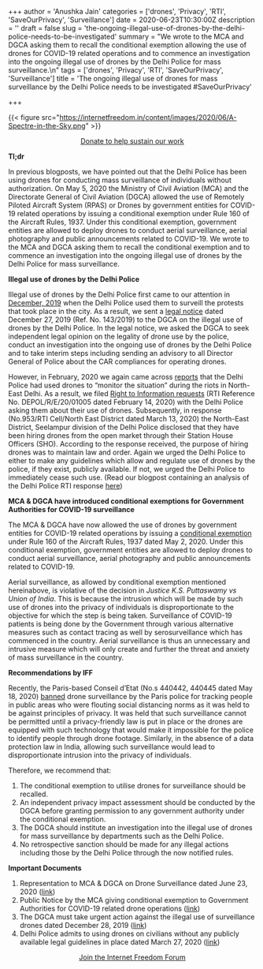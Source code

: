 +++
author = 'Anushka Jain'
categories = ['drones', 'Privacy', 'RTI', 'SaveOurPrivacy', 'Surveillance']
date = 2020-06-23T10:30:00Z
description = ''
draft = false
slug = 'the-ongoing-illegal-use-of-drones-by-the-delhi-police-needs-to-be-investigated'
summary = "We wrote to the MCA and DGCA asking them to recall the conditional exemption allowing the use of drones for COVID-19 related operations and to commence an investigation into the ongoing illegal use of drones by the Delhi Police for mass surveillance.\n"
tags = ['drones', 'Privacy', 'RTI', 'SaveOurPrivacy', 'Surveillance']
title = 'The ongoing illegal use of drones for mass surveillance by the Delhi Police needs to be investigated #SaveOurPrivacy'

+++


{{< figure src="https://internetfreedom.in/content/images/2020/06/A-Spectre-in-the-Sky.png" >}}

<div style="text-align:center;">
    <a href="https://internetfreedom.in/donate/" class="button">Donate to help sustain our work</a>
</div>

**Tl;dr**

In previous blogposts, we have pointed out that the Delhi Police has been using drones for conducting mass surveillance of individuals without authorization. On May 5, 2020 the Ministry of Civil Aviation (MCA) and the Directorate General of Civil Aviation (DGCA) allowed the use of Remotely Piloted Aircraft System (RPAS) or Drones by government entities for COVID-19 related operations by issuing a conditional exemption under Rule 160 of the Aircraft Rules, 1937. Under this conditional exemption, government entities are allowed to deploy drones to conduct aerial surveillance, aerial photography and public announcements related to COVID-19. We wrote to the MCA and DGCA asking them to recall the conditional exemption and to commence an investigation into the ongoing illegal use of drones by the Delhi Police for mass surveillance.

**Illegal use of drones by the Delhi Police**

Illegal use of drones by the Delhi Police first came to our attention in [December, 2019](https://internetfreedom.in/its-a-bird-its-a-plane-oh-no-its-a-surveillance-drone-we-write-to-the-dgca-to-take-action/) when the Delhi Police used them to surveill the protests that took place in the city. As a result, we sent a [legal notice](https://drive.google.com/file/d/1DNZykY2-XH0Q6MYk_ywpMnffKor3hmX1/view) dated December 27, 2019 (Ref. No. 143/2019) to the DGCA on the illegal use of drones by the Delhi Police. In the legal notice, we asked the DGCA to seek independent legal opinion on the legality of drone use by the police, conduct an investigation into the ongoing use of drones by the Delhi Police and to take interim steps including sending an advisory to all Director General of Police about the CAR compliances for operating drones. 

However, in February, 2020 we again came across [reports](https://thewire.in/government/delhi-riots-police-special-commissioner) that the Delhi Police had used drones to “monitor the situation” during the riots in North-East Delhi. As a result, we filed [Right to Information requests](https://drive.google.com/file/d/1DN5_N9gqXgzMmm5P_qJ1KdO7yB1ueKvK/view) (RTI Reference No. DEPOL/R/E/20/01005 dated February 14, 2020) with the Delhi Police asking them about their use of drones. Subsequently, in response (No.953/RTI Cell/North East District dated March 13, 2020) the North-East District, Seelampur division of the Delhi Police disclosed that they have been hiring drones from the open market through their Station House Officers (SHO). According to the response received, the purpose of hiring drones was to maintain law and order. Again we urged the Delhi Police to either to make any guidelines which allow and regulate use of drones by the police, if they exist, publicly available. If not, we urged the Delhi Police to immediately cease such use. (Read our blogpost containing an analysis of the Delhi Police RTI response [here](https://internetfreedom.in/delhi-police-admits-to-using-drones/))

**MCA & DGCA have introduced conditional exemptions for Government Authorities for COVID-19 surveillance**

The MCA & DGCA have now allowed the use of drones by government entities for COVID-19 related operations by issuing a [conditional exemption](https://drive.google.com/file/d/1s4KH7cCSewr_gL_bqVjdH3L9MyUTNy9u/view?usp=sharing) under Rule 160 of the Aircraft Rules, 1937 dated May 2, 2020. Under this conditional exemption, government entities are allowed to deploy drones to conduct aerial surveillance, aerial photography and public announcements related to COVID-19.

Aerial surveillance, as allowed by conditional exemption mentioned hereinabove, is violative of the decision in _Justice K.S. Puttaswamy vs Union of India_. This is because the intrusion which will be made by such use of drones into the privacy of individuals is disproportionate to the objective for which the step is being taken. Surveillance of COVID-19 patients is being done by the Government through various alternative measures such as contact tracing as well by serosurveillance which has commenced in the country. Aerial surveillance is thus  an unnecessary and intrusive measure which will only create and further the threat and anxiety of mass surveillance in the country. 

**Recommendations by IFF**

Recently, the Paris-based Conseil d’Etat (No.s 440442, 440445 dated May 18, 2020) [banned](https://www.bloomberg.com/news/articles/2020-05-18/paris-police-drones-banned-from-spying-on-virus-violators) drone surveillance by the Paris police for tracking people in public areas who were flouting social distancing norms as it was held to be against principles of privacy. It was held that such surveillance cannot be permitted until a privacy-friendly law is put in place or the drones are equipped with such technology that would make it impossible for the police to identify people through drone footage. Similarly, in the absence of a data protection law in India, allowing such surveillance would lead to disproportionate intrusion into the privacy of individuals. 

Therefore, we recommend that:

1. The conditional exemption to utilise drones for surveillance should be recalled.
2. An independent privacy impact assessment should be conducted by the DGCA before granting permission to any government authority under the conditional exemption.
3. The DGCA should institute an investigation into the illegal use of drones for mass surveillance by departments such as the Delhi Police.
4. No retrospective sanction should be made for any illegal actions including those by the Delhi Police through the now notified rules. 

**Important Documents**

1. Representation to MCA & DGCA on Drone Surveillance dated June 23, 2020 ([link](https://drive.google.com/file/d/14xAdoj4FopIrLKn0vu4CnUzSIhpYX0tw/view?usp=sharing))
2. Public Notice by the MCA giving conditional exemption to Government Authorities for COVID-19 related drone operations ([link](https://drive.google.com/file/d/1s4KH7cCSewr_gL_bqVjdH3L9MyUTNy9u/view?usp=sharing))
3. The DGCA must take urgent action against the illegal use of surveillance drones dated December 28, 2019 ([link](https://internetfreedom.in/its-a-bird-its-a-plane-oh-no-its-a-surveillance-drone-we-write-to-the-dgca-to-take-action/))
4. Delhi Police admits to using drones on civilians without any publicly available legal guidelines in place dated March 27, 2020 ([link](https://internetfreedom.in/delhi-police-admits-to-using-drones/))

<div style="text-align:center;">
    <a href="https://forum.internetfreedom.in/" class="button">Join the Internet Freedom Forum</a>
</div>



